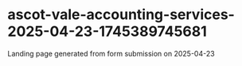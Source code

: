 # ascot-vale-accounting-services-2025-04-23-1745389745681
Landing page generated from form submission on 2025-04-23
